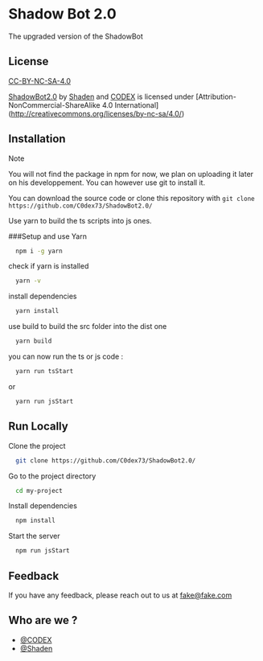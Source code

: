 # Shadow Bot 2.0

The upgraded version of the ShadowBot

<!-- maybe write a short story about shadow bot 1.0 and his brother ? -->
## License

[CC-BY-NC-SA-4.0](https://creativecommons.org/licenses/by-nc-sa/4.0/)


[ShadowBot2.0](https://github.com/C0dex73/ShadowBot2.0/) by [Shaden](https://github.com/Shaden919) and [CODEX](https://github.com/C0dex73) is licensed under [Attribution-NonCommercial-ShareAlike 4.0 International[](https://mirrors.creativecommons.org/presskit/icons/cc.svg?ref=chooser-v)[](https://mirrors.creativecommons.org/presskit/icons/by.svg?ref=chooser-v1)[](https://mirrors.creativecommons.org/presskit/icons/nc.svg?ref=chooser-v1)[](https://mirrors.creativecommons.org/presskit/icons/sa.svg?ref=chooser-v1)](http://creativecommons.org/licenses/by-nc-sa/4.0/)

## Installation

> [!NOTE]
> You will not find the package in npm for now, we plan on uploading it later on his developpement. You can however use git to install it.

You can download the source code or clone this repository with `git clone https://github.com/C0dex73/ShadowBot2.0/`

Use yarn to build the ts scripts into js ones.

###Setup and use Yarn

```bash
  npm i -g yarn
```


check if yarn is installed
```bash
  yarn -v
```

install dependencies
```bash
  yarn install
```

use build to build the src folder into the dist one
```bash
  yarn build
```

you can now run the ts or js code :
```bash
  yarn run tsStart
```
or
```bash
  yarn run jsStart
```

## Run Locally

Clone the project

```bash
  git clone https://github.com/C0dex73/ShadowBot2.0/
```

Go to the project directory

```bash
  cd my-project
```

Install dependencies

```bash
  npm install
```

Start the server

```bash
  npm run jsStart
```


## Feedback

If you have any feedback, please reach out to us at fake@fake.com


## Who are we ?

- [@CODEX](https://www.github.com/C0dex73)
- [@Shaden](https://www.github.com/Shaden919)

<!-- add description -->